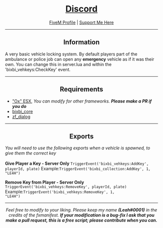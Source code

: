<h1 align='center'><a href='https://discord.gg/sBfSsEjgMT'>Discord</a></h1>
<p align='center'><a href='https://forum.cfx.re/u/Leah_UK/summary'>FiveM Profile</a> | <a href='https://ko-fi.com/bixbi'>Support Me Here</a><br></p>

---

<h2 align='center'>Information</h2>

A very basic vehicle locking system. By default players part of the ambulance or police job can open any <b>emergency</b> vehicle as if it was their own. You can change this in server.lua and within the 'bixbi_vehkeys:CheckKey' event.

---

<h2 align='center'>Requirements</h2>

- <a href='https://github.com/overextended/es_extended'>"Ox" ESX</a>,<i> You can modify for other frameworks. <b>Please make a PR if you do</b></i>
- <a href='https://github.com/Leah-UK/bixbi_core'>bixbi_core</a>
- <a href='https://github.com/zf-development/zf_dialog'>zf_dialog</a>

---

<h2 align='center'>Exports</h2>
<i>You will need to use the following exports when a vehicle is spawned, to give them the correct key</i>
</br>
</br>
<b>Give Player a Key - Server Only</b>
<code>TriggerEvent('bixbi_vehkeys:AddKey', playerId, plate)</code>
Example:<code>TriggerEvent('bixbi_collection:AddKey', 1, "LE4H")</code>

<b>Remove Key from Player - Server Only</b>
<code>TriggerEvent('bixbi_vehkeys:RemoveKey', playerId, plate)</code>
Example:<code>TriggerEvent('bixbi_vehkeys:RemoveKey', 1, "LE4H")</code>

---
<p align='center'><i>Feel free to modify to your liking. Please keep my name <b>(Leah#0001)</b> in the credits of the fxmanifest. <b>If your modification is a bug-fix I ask that you make a pull request, this is a free script; please contribute when you can.</b></i></p>
